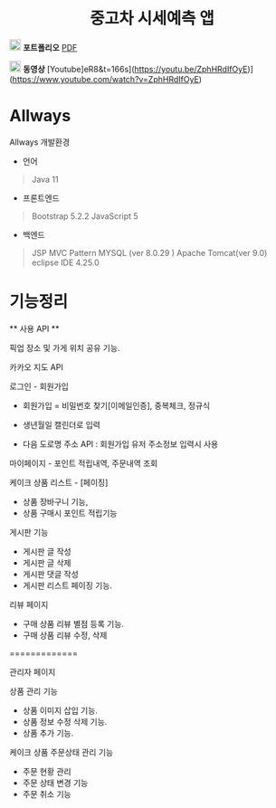 <center><h1> 중고차 시세예측 앱 </h1> </center>

<img src =https://upload.wikimedia.org/wikipedia/commons/thumb/8/87/PDF_file_icon.svg/1667px-PDF_file_icon.svg.png width = 20,m height = 20 > **포트폴리오**  [PDF](https://github.com/vxornjs11/R-Spring-Flutter/blob/main/03.chasajo_Portfolio/chasajo.pdf)

<img src =https://cdn-icons-png.flaticon.com/512/1384/1384060.png width = 20,m height = 20 > **동영상** [Youtube]eR8&t=166s](https://youtu.be/ZphHRdIfOyE)](https://www.youtube.com/watch?v=ZphHRdIfOyE)

# Allways

Allways 개발환경

- 언어
 > Java 11

- 프론트엔드
 > Bootstrap 5.2.2
 > JavaScript 5

- 백엔드
 > JSP MVC Pattern
 > MYSQL (ver 8.0.29 )
 > Apache Tomcat(ver 9.0)
 > eclipse IDE 4.25.0

# 기능정리

** 사용 API ** 

픽업 장소 및 가게 위치 공유 기능.

카카오 지도 API 

로그인 - 회원가입

 - 회원가입 = 비밀번호 찾기[이메일인증], 중복체크, 정규식

- 생년월일 캘린더로 입력

 - 다음 도로명 주소 API : 회원가입 유저 주소정보 입력시 사용

마이페이지 - 포인트 적립내역, 주문내역 조회

케이크 상품 리스트 - [페이징]

 - 상품 장바구니 기능,
 - 상품 구매시 포인트 적립기능

게시판 기능

 - 게시판 글 작성
 - 게시판 글 삭제
 - 게시판 댓글 작성
 - 게시판 리스트 페이징 기능.

리뷰 페이지

 - 구매 상품 리뷰 별점 등록 기능.
 - 구매 상품 리뷰 수정, 삭제

=============

관리자 페이지

상품 관리 기능

 - 상품 이미지 삽입 기능.
 - 상품 정보 수정 삭제 기능.
 - 상품 추가 기능.

케이크 상품 주문상태 관리 기능

 - 주문 현황 관리
 - 주문 상태 변경 기능
 - 주문 취소 기능
 
 
 
